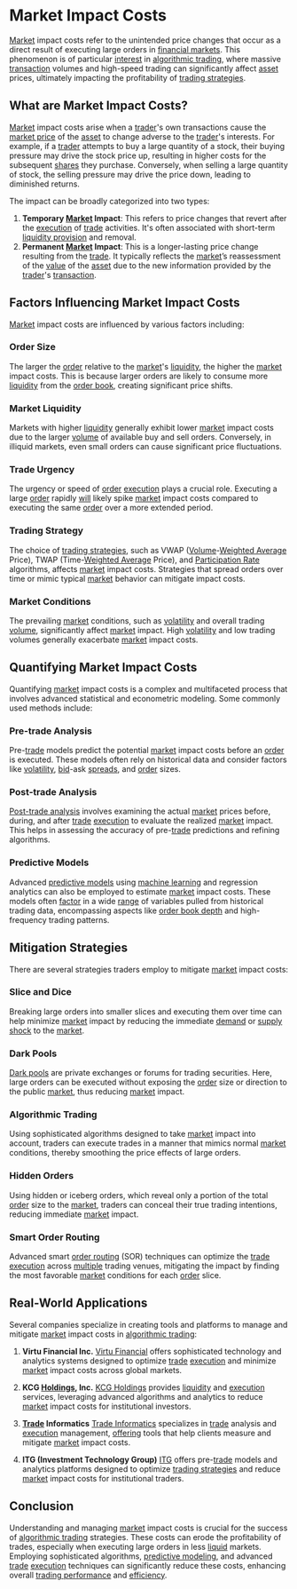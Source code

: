 # Market Impact Costs

[Market](../m/market.md) impact costs refer to the unintended price changes that occur as a direct result of executing large orders in [financial markets](../f/financial_market.md). This phenomenon is of particular [interest](../i/interest.md) in [algorithmic trading](../a/algorithmic_trading.md), where massive [transaction](../t/transaction.md) volumes and high-speed trading can significantly affect [asset](../a/asset.md) prices, ultimately impacting the profitability of [trading strategies](../t/trading_strategies.md).

## What are Market Impact Costs?

[Market](../m/market.md) impact costs arise when a [trader](../t/trader.md)'s own transactions cause the [market price](../m/market_price.md) of the [asset](../a/asset.md) to change adverse to the [trader](../t/trader.md)'s interests. For example, if a [trader](../t/trader.md) attempts to buy a large quantity of a stock, their buying pressure may drive the stock price up, resulting in higher costs for the subsequent [shares](../s/shares.md) they purchase. Conversely, when selling a large quantity of stock, the selling pressure may drive the price down, leading to diminished returns.

The impact can be broadly categorized into two types:
1. **Temporary [Market](../m/market.md) Impact**: This refers to price changes that revert after the [execution](../e/execution.md) of [trade](../t/trade.md) activities. It's often associated with short-term [liquidity provision](../l/liquidity_provision.md) and removal.
2. **Permanent [Market](../m/market.md) Impact**: This is a longer-lasting price change resulting from the [trade](../t/trade.md). It typically reflects the [market](../m/market.md)’s reassessment of the [value](../v/value.md) of the [asset](../a/asset.md) due to the new information provided by the [trader](../t/trader.md)'s [transaction](../t/transaction.md). 

## Factors Influencing Market Impact Costs

[Market](../m/market.md) impact costs are influenced by various factors including:

### Order Size
The larger the [order](../o/order.md) relative to the [market](../m/market.md)'s [liquidity](../l/liquidity.md), the higher the [market](../m/market.md) impact costs. This is because larger orders are likely to consume more [liquidity](../l/liquidity.md) from the [order book](../o/order_book.md), creating significant price shifts.

### Market Liquidity
Markets with higher [liquidity](../l/liquidity.md) generally exhibit lower [market](../m/market.md) impact costs due to the larger [volume](../v/volume.md) of available buy and sell orders. Conversely, in illiquid markets, even small orders can cause significant price fluctuations.

### Trade Urgency
The urgency or speed of [order](../o/order.md) [execution](../e/execution.md) plays a crucial role. Executing a large [order](../o/order.md) rapidly [will](../w/will.md) likely spike [market](../m/market.md) impact costs compared to executing the same [order](../o/order.md) over a more extended period.

### Trading Strategy
The choice of [trading strategies](../t/trading_strategies.md), such as VWAP ([Volume](../v/volume.md)-[Weighted Average](../w/weighted_average.md) Price), TWAP (Time-[Weighted Average](../w/weighted_average.md) Price), and [Participation Rate](../p/participation_rate.md) algorithms, affects [market](../m/market.md) impact costs. Strategies that spread orders over time or mimic typical [market](../m/market.md) behavior can mitigate impact costs.

### Market Conditions
The prevailing [market](../m/market.md) conditions, such as [volatility](../v/volatility.md) and overall trading [volume](../v/volume.md), significantly affect [market](../m/market.md) impact. High [volatility](../v/volatility.md) and low trading volumes generally exacerbate [market](../m/market.md) impact costs.

## Quantifying Market Impact Costs

Quantifying [market](../m/market.md) impact costs is a complex and multifaceted process that involves advanced statistical and econometric modeling. Some commonly used methods include:

### Pre-trade Analysis
Pre-[trade](../t/trade.md) models predict the potential [market](../m/market.md) impact costs before an [order](../o/order.md) is executed. These models often rely on historical data and consider factors like [volatility](../v/volatility.md), [bid](../b/bid.md)-ask [spreads](../s/spreads.md), and [order](../o/order.md) sizes.

### Post-trade Analysis
[Post-trade analysis](../p/post-trade_analysis.md) involves examining the actual [market](../m/market.md) prices before, during, and after [trade](../t/trade.md) [execution](../e/execution.md) to evaluate the realized [market](../m/market.md) impact. This helps in assessing the accuracy of pre-[trade](../t/trade.md) predictions and refining algorithms.

### Predictive Models
Advanced [predictive models](../p/predictive_models_in_trading.md) using [machine learning](../m/machine_learning.md) and regression analytics can also be employed to estimate [market](../m/market.md) impact costs. These models often [factor](../f/factor.md) in a wide [range](../r/range.md) of variables pulled from historical trading data, encompassing aspects like [order book depth](../o/order_book_depth.md) and high-frequency trading patterns.

## Mitigation Strategies

There are several strategies traders employ to mitigate [market](../m/market.md) impact costs:

### Slice and Dice
Breaking large orders into smaller slices and executing them over time can help minimize [market](../m/market.md) impact by reducing the immediate [demand](../d/demand.md) or [supply shock](../s/supply_shock.md) to the [market](../m/market.md).

### Dark Pools
[Dark pools](../d/dark_pools.md) are private exchanges or forums for trading securities. Here, large orders can be executed without exposing the [order](../o/order.md) size or direction to the public [market](../m/market.md), thus reducing [market](../m/market.md) impact.

### Algorithmic Trading
Using sophisticated algorithms designed to take [market](../m/market.md) impact into account, traders can execute trades in a manner that mimics normal [market](../m/market.md) conditions, thereby smoothing the price effects of large orders.

### Hidden Orders
Using hidden or iceberg orders, which reveal only a portion of the total [order](../o/order.md) size to the [market](../m/market.md), traders can conceal their true trading intentions, reducing immediate [market](../m/market.md) impact.

### Smart Order Routing
Advanced smart [order routing](../o/order_routing.md) (SOR) techniques can optimize the [trade](../t/trade.md) [execution](../e/execution.md) across [multiple](../m/multiple.md) trading venues, mitigating the impact by finding the most favorable [market](../m/market.md) conditions for each [order](../o/order.md) slice.

## Real-World Applications

Several companies specialize in creating tools and platforms to manage and mitigate [market](../m/market.md) impact costs in [algorithmic trading](../a/algorithmic_trading.md):

1. **Virtu Financial Inc.**
   [Virtu Financial](https://www.virtu.com/) offers sophisticated technology and analytics systems designed to optimize [trade](../t/trade.md) [execution](../e/execution.md) and minimize [market](../m/market.md) impact costs across global markets.

2. **KCG [Holdings](../h/holdings.md), Inc.**
   [KCG Holdings](https://www.kcg.com/) provides [liquidity](../l/liquidity.md) and [execution](../e/execution.md) services, leveraging advanced algorithms and analytics to reduce [market](../m/market.md) impact costs for institutional investors.

3. **[Trade](../t/trade.md) Informatics**
   [Trade Informatics](https://tradeinformatics.com/) specializes in [trade](../t/trade.md) analysis and [execution](../e/execution.md) management, [offering](../o/offering.md) tools that help clients measure and mitigate [market](../m/market.md) impact costs.

4. **ITG (Investment Technology Group)**
   [ITG](https://www.itg.com/) offers pre-[trade](../t/trade.md) models and analytics platforms designed to optimize [trading strategies](../t/trading_strategies.md) and reduce [market](../m/market.md) impact costs for institutional traders.

## Conclusion

Understanding and managing [market](../m/market.md) impact costs is crucial for the success of [algorithmic trading](../a/algorithmic_trading.md) strategies. These costs can erode the profitability of trades, especially when executing large orders in less [liquid](../l/liquid.md) markets. Employing sophisticated algorithms, [predictive modeling](../p/predictive_modeling.md), and advanced [trade](../t/trade.md) [execution](../e/execution.md) techniques can significantly reduce these costs, enhancing overall [trading performance](../t/trading_performance.md) and [efficiency](../e/efficiency.md).
